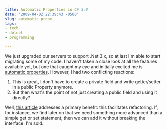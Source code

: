 ```yaml
---
title: Automatic Properties in C# 3.0
date: '2009-04-02 22:39:43 -0500'
slug: automatic_prope
tags:
- tech
- dotnet
- programming

---
```


We just upgraded our servers to support .Net 3.x, so at last I'm able to start
migrating some of my code. I haven't taken a close look at all the features
available yet, but one that caught my eye and initially excited me is [automatic
properties](http://community.bartdesmet.net/blogs/bart/archive/2007/03/03/c-3-0-automatic-properties-explained.aspx). However, I had two conflicting reactions:

1. This is great, I don't have to create a private field and write getter/setter in a public Property anymore.
1. But then what's the point of not just creating a public field and using it directly?

Well, [this
article](http://community.bartdesmet.net/blogs/bart/archive/2007/03/03/c-3-0-automatic-properties-explained.aspx) addresses a primary benefit: this facilitates refactoring. If, for
instance, we find later on that we need something more advanced than a simple
get or set statement, then we can add it without breaking the interface. I'm
sold.
